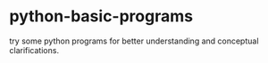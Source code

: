 # python-basic-programs
try some python programs for better understanding and conceptual clarifications.
